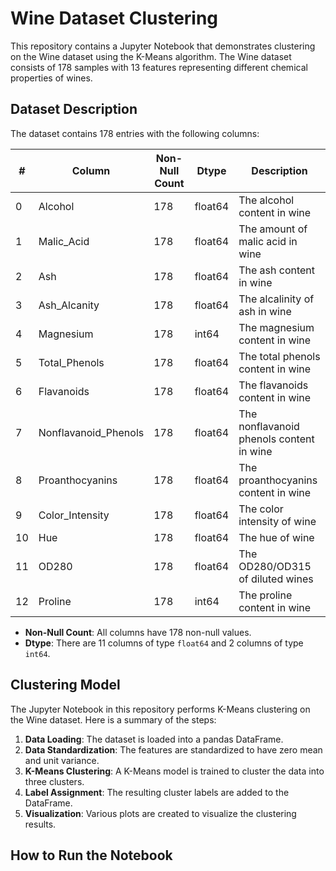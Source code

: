 # Wine Dataset Clustering

This repository contains a Jupyter Notebook that demonstrates clustering on the Wine dataset using the K-Means algorithm. The Wine dataset consists of 178 samples with 13 features representing different chemical properties of wines.

## Dataset Description

The dataset contains 178 entries with the following columns:

| #   | Column                | Non-Null Count | Dtype  | Description |
| --- | --------------------- | -------------- | ------ | ----------- |
| 0   | Alcohol               | 178            | float64| The alcohol content in wine |
| 1   | Malic_Acid            | 178            | float64| The amount of malic acid in wine |
| 2   | Ash                   | 178            | float64| The ash content in wine |
| 3   | Ash_Alcanity          | 178            | float64| The alcalinity of ash in wine |
| 4   | Magnesium             | 178            | int64  | The magnesium content in wine |
| 5   | Total_Phenols         | 178            | float64| The total phenols content in wine |
| 6   | Flavanoids            | 178            | float64| The flavanoids content in wine |
| 7   | Nonflavanoid_Phenols  | 178            | float64| The nonflavanoid phenols content in wine |
| 8   | Proanthocyanins       | 178            | float64| The proanthocyanins content in wine |
| 9   | Color_Intensity       | 178            | float64| The color intensity of wine |
| 10  | Hue                   | 178            | float64| The hue of wine |
| 11  | OD280                 | 178            | float64| The OD280/OD315 of diluted wines |
| 12  | Proline               | 178            | int64  | The proline content in wine |

- **Non-Null Count**: All columns have 178 non-null values.
- **Dtype**: There are 11 columns of type `float64` and 2 columns of type `int64`.

## Clustering Model

The Jupyter Notebook in this repository performs K-Means clustering on the Wine dataset. Here is a summary of the steps:

1. **Data Loading**: The dataset is loaded into a pandas DataFrame.
2. **Data Standardization**: The features are standardized to have zero mean and unit variance.
3. **K-Means Clustering**: A K-Means model is trained to cluster the data into three clusters.
4. **Label Assignment**: The resulting cluster labels are added to the DataFrame.
5. **Visualization**: Various plots are created to visualize the clustering results.

## How to Run the Notebook

